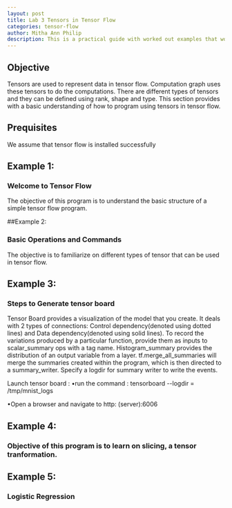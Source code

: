 ```yaml
---
layout: post
title: Lab 3 Tensors in Tensor Flow  
categories: tensor-flow
author: Mitha Ann Philip
description: This is a practical guide with worked out examples that would help you familiarize with Tensor Flow.
---
```

## Objective
Tensors are used to represent data in tensor flow. Computation graph uses these tensors to do the computations. There are different 
types of tensors and they can be defined using rank, shape and type. This section provides with a basic understanding of how to program 
using tensors in tensor flow. 

## Prequisites
We assume that tensor flow is installed successfully

## Example 1: 
### Welcome to Tensor Flow 
The objective of this program is to understand the basic structure of a simple tensor flow program.

##Example 2: 
### Basic Operations and Commands
The objective is to familiarize on different types of tensor that can be used in tensor flow.

## Example 3: 
### Steps to Generate tensor board

Tensor Board provides a visualization of the model that you create. It deals with 2 types of connections: Control dependency(denoted using dotted lines) and Data dependency(denoted using solid lines). To record the variations produced by a particular function, provide them as inputs to scalar_summary ops with a tag name. Histogram_summary provides the distribution of an output variable from a layer. tf.merge_all_summaries will merge the summaries created within the program, which is then directed to a summary_writer. Specify a logdir for summary writer to write the events.

Launch tensor board :
•run the command :   tensorboard --logdir = /tmp/mnist_logs 

•Open a browser and navigate to   http: (server):6006

## Example 4: 
### Objective of this program is to learn on slicing, a tensor tranformation. 

## Example 5: 
### Logistic Regression 




